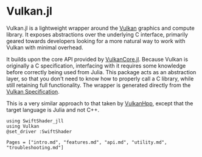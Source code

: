 # Vulkan.jl

Vulkan.jl is a lightweight wrapper around the [Vulkan](https://www.khronos.org/vulkan/) graphics and compute library. It exposes abstractions over the underlying C interface, primarily geared towards developers looking for a more natural way to work with Vulkan with minimal overhead.

It builds upon the core API provided by [VulkanCore.jl](https://github.com/JuliaGPU/VulkanCore.jl/). Because Vulkan is originally a C specification, interfacing with it requires some knowledge before correctly being used from Julia. This package acts as an abstraction layer, so that you don't need to know how to properly call a C library, while still retaining full functionality. The wrapper is generated directly from the [Vulkan Specification](https://www.khronos.org/registry/vulkan/).

This is a very similar approach to that taken by [VulkanHpp](https://github.com/KhronosGroup/Vulkan-Hpp), except that the target language is Julia and not C++.

```@setup main
using SwiftShader_jll
using Vulkan
@set_driver :SwiftShader
```

```@contents
Pages = ["intro.md", "features.md", "api.md", "utility.md", "troubleshooting.md"]
```
